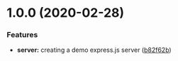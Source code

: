 # 1.0.0 (2020-02-28)


### Features

* **server:** creating a demo express.js server ([b82f62b](https://github.com/m0uneer/express-example/commit/b82f62b3b7ab60bc66c40ca07fdb47279b47b418))
